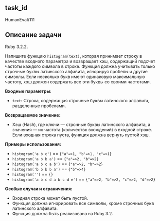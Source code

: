 ## task_id
HumanEval/111

## Описание задачи
Ruby 3.2.2.

Напишите функцию `histogram(text)`, которая принимает строку в качестве входного параметра и возвращает хэш, содержащий подсчет частоты каждого символа в строке.  Функция должна учитывать только строчные буквы латинского алфавита, игнорируя пробелы и другие символы.  Если несколько букв имеют одинаковую максимальную частоту, хэш должен содержать все эти буквы со своими частотами.

**Входные параметры:**

* `text`: Строка, содержащая строчные буквы латинского алфавита, разделенные пробелами.


**Возвращаемое значение:**

* Хэш (Hash), где ключи — строчные буквы латинского алфавита, а значения — их частота (количество вхождений) в входной строке.  Если входная строка пуста, функция должна вернуть пустой хэш.


**Примеры использования:**

* `histogram('a b c')`  == `{"a"=>1, "b"=>1, "c"=>1}`
* `histogram('a b b a')` == `{"a"=>2, "b"=>2}`
* `histogram('a b c a b')` == `{"a"=>2, "b"=>2}`
* `histogram('b b b b a')` == `{"b"=>4}`
* `histogram('')` == `{}`
* `histogram('a b c d a b c d e')` == `{"a"=>2, "b"=>2, "c"=>2, "d"=>2}`


**Особые случаи и ограничения:**

* Входная строка может быть пустой.
* Функция должна игнорировать все символы, кроме строчных букв латинского алфавита.
* Функция должна быть реализована на Ruby 3.2.



